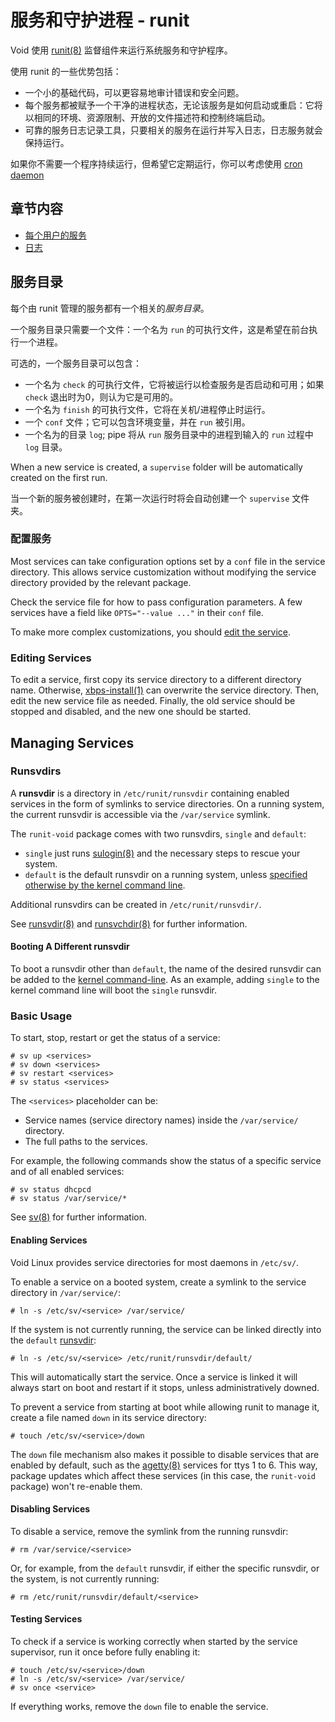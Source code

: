 # 服务和守护进程 - runit

Void 使用 [runit(8)](https://man.voidlinux.org/runit.8) 监督组件来运行系统服务和守护程序。

使用 runit 的一些优势包括：

- 一个小的基础代码，可以更容易地审计错误和安全问题。 
- 每个服务都被赋予一个干净的进程状态，无论该服务是如何启动或重启：它将以相同的环境、资源限制、开放的文件描述符和控制终端启动。
- 可靠的服务日志记录工具，只要相关的服务在运行并写入日志，日志服务就会保持运行。

如果你不需要一个程序持续运行，但希望它定期运行，你可以考虑使用 [cron daemon](../cron.md)

## 章节内容

- [每个用户的服务](./user-services.md)
- [日志](./logging.md)

## 服务目录

每个由 runit 管理的服务都有一个相关的*服务目录*。

一个服务目录只需要一个文件：一个名为 `run` 的可执行文件，这是希望在前台执行一个进程。

可选的，一个服务目录可以包含：

- 一个名为 `check` 的可执行文件，它将被运行以检查服务是否启动和可用；如果 `check` 退出时为0，则认为它是可用的。
- 一个名为 `finish` 的可执行文件，它将在关机/进程停止时运行。
- 一个 `conf` 文件；它可以包含环境变量，并在 `run` 被引用。
- 一个名为的目录 `log`; pipe 将从 `run` 服务目录中的进程到输入的 `run` 过程中 `log` 目录。 

When a new service is created, a `supervise` folder will be automatically
created on the first run.

当一个新的服务被创建时，在第一次运行时将会自动创建一个 `supervise` 文件夹。

### 配置服务

Most services can take configuration options set by a `conf` file in the service
directory. This allows service customization without modifying the service
directory provided by the relevant package.

Check the service file for how to pass configuration parameters. A few services
have a field like `OPTS="--value ..."` in their `conf` file.

To make more complex customizations, you should [edit the
service](#editing-services).

### Editing Services

To edit a service, first copy its service directory to a different directory
name. Otherwise, [xbps-install(1)](https://man.voidlinux.org/xbps-install.1) can
overwrite the service directory. Then, edit the new service file as needed.
Finally, the old service should be stopped and disabled, and the new one should
be started.

## Managing Services

### Runsvdirs

A **runsvdir** is a directory in `/etc/runit/runsvdir` containing enabled
services in the form of symlinks to service directories. On a running system,
the current runsvdir is accessible via the `/var/service` symlink.

The `runit-void` package comes with two runsvdirs, `single` and `default`:

- `single` just runs [sulogin(8)](https://man.voidlinux.org/sulogin.8) and the
   necessary steps to rescue your system.
- `default` is the default runsvdir on a running system, unless [specified
   otherwise by the kernel command line](#booting-a-different-runsvdir).

Additional runsvdirs can be created in `/etc/runit/runsvdir/`.

See [runsvdir(8)](https://man.voidlinux.org/runsvdir.8) and
[runsvchdir(8)](https://man.voidlinux.org/runsvchdir.8) for further information.

#### Booting A Different runsvdir

To boot a runsvdir other than `default`, the name of the desired runsvdir can be
added to the [kernel command-line](../kernel.md#cmdline). As an example, adding
`single` to the kernel command line will boot the `single` runsvdir.

### Basic Usage

To start, stop, restart or get the status of a service:

```
# sv up <services>
# sv down <services>
# sv restart <services>
# sv status <services>
```

The `<services>` placeholder can be:

- Service names (service directory names) inside the `/var/service/` directory.
- The full paths to the services.

For example, the following commands show the status of a specific service and of
all enabled services:

```
# sv status dhcpcd
# sv status /var/service/*
```

See [sv(8)](https://man.voidlinux.org/sv.8) for further information.

#### Enabling Services

Void Linux provides service directories for most daemons in `/etc/sv/`.

To enable a service on a booted system, create a symlink to the service
directory in `/var/service/`:

```
# ln -s /etc/sv/<service> /var/service/
```

If the system is not currently running, the service can be linked directly into
the `default` [runsvdir](#runsvdirs):

```
# ln -s /etc/sv/<service> /etc/runit/runsvdir/default/
```

This will automatically start the service. Once a service is linked it will
always start on boot and restart if it stops, unless administratively downed.

To prevent a service from starting at boot while allowing runit to manage it,
create a file named `down` in its service directory:

```
# touch /etc/sv/<service>/down
```

The `down` file mechanism also makes it possible to disable services that are
enabled by default, such as the [agetty(8)](https://man.voidlinux.org/agetty.8)
services for ttys 1 to 6. This way, package updates which affect these services
(in this case, the `runit-void` package) won't re-enable them.

#### Disabling Services

To disable a service, remove the symlink from the running runsvdir:

```
# rm /var/service/<service>
```

Or, for example, from the `default` runsvdir, if either the specific runsvdir,
or the system, is not currently running:

```
# rm /etc/runit/runsvdir/default/<service>
```

#### Testing Services

To check if a service is working correctly when started by the service
supervisor, run it once before fully enabling it:

```
# touch /etc/sv/<service>/down
# ln -s /etc/sv/<service> /var/service/
# sv once <service>
```

If everything works, remove the `down` file to enable the service.
